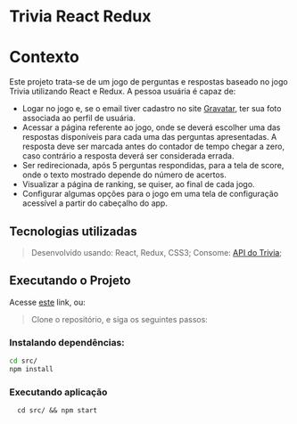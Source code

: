 # Trivia React Redux

# Contexto

Este projeto trata-se de um jogo de perguntas e respostas baseado no jogo Trivia utilizando React e Redux. A pessoa usuária é capaz de:

 - Logar no jogo e, se o email tiver cadastro no site [Gravatar](https://pt.gravatar.com/), ter sua foto associada ao perfil de usuária.
  - Acessar a página referente ao jogo, onde se deverá escolher uma das respostas disponíveis para cada uma das perguntas apresentadas. A resposta deve ser marcada antes do contador de tempo chegar a zero, caso contrário a resposta deverá ser considerada errada.
  - Ser redirecionada, após 5 perguntas respondidas, para a tela de score, onde o texto mostrado depende do número de acertos.
  - Visualizar a página de ranking, se quiser, ao final de cada jogo.
  - Configurar algumas opções para o jogo em uma tela de configuração acessível a partir do cabeçalho do app.

## Tecnologias utilizadas

> Desenvolvido usando: React, Redux, CSS3;
> Consome: [API do Trivia](https://opentdb.com/api_config.php);

## Executando o Projeto

Acesse [este](https://caiocavalcante063.github.io/Trivia-React-Redux/) link, ou:

> Clone o repositório, e siga os seguintes passos:

### Instalando dependências:
```bash
cd src/
npm install
``` 
### Executando aplicação

  ```
    cd src/ && npm start
  ```
